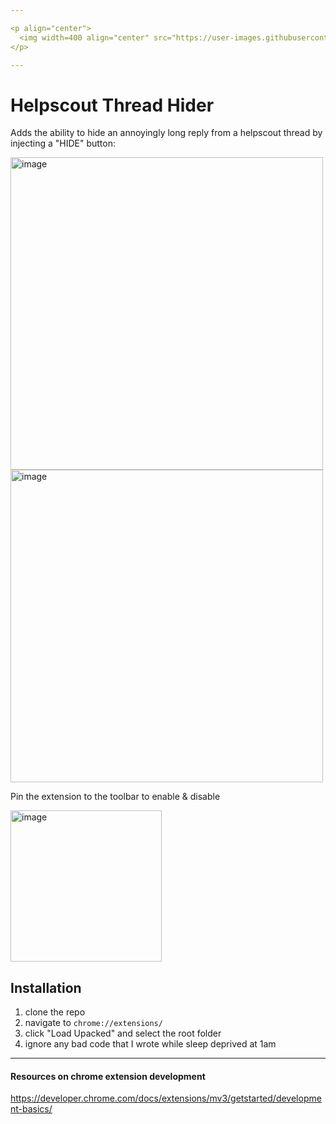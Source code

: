 ```yaml
--- 

<p align="center">
  <img width=400 align="center" src="https://user-images.githubusercontent.com/49824803/230452193-4ebbe467-02ea-4b52-8216-e6609eabe741.png"/>
</p>

---
```


# Helpscout Thread Hider

Adds the ability to hide an annoyingly long reply from a helpscout thread by injecting a "HIDE" button:

<img width="500" alt="image" src="https://user-images.githubusercontent.com/49824803/230453351-0c03e0f4-06f2-481c-8c2e-14b742b9dd78.png">

<img width="500" alt="image" src="https://user-images.githubusercontent.com/49824803/230453440-2c1af8a6-73e2-447b-8362-fc36d9eef064.png">

Pin the extension to the toolbar to enable & disable

<img width="242" alt="image" src="https://user-images.githubusercontent.com/49824803/230454151-061a4093-dbbc-4aa6-a840-b0b708ec00ad.png">


## Installation

1. clone the repo
2. navigate to `chrome://extensions/`
3. click "Load Upacked" and select the root folder
4. ignore any bad code that I wrote while sleep deprived at 1am

---

#### Resources on chrome extension development

https://developer.chrome.com/docs/extensions/mv3/getstarted/development-basics/
